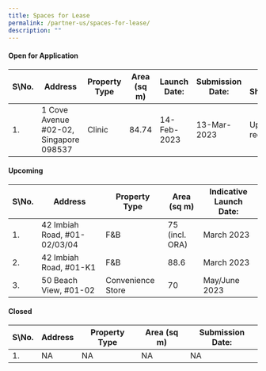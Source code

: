 ```yaml
---
title: Spaces for Lease
permalink: /partner-us/spaces-for-lease/
description: ""
---
```

#### **Open for Application**

| S\No. | Address | Property Type | Area (sq m) | Launch Date: | Submission Date: | Site Showround | Request for information |
| -------- | -------- | -------- | -------- | -------- | -------- | -------- | -------- |
| 1.  | 1 Cove Avenue #02-02, Singapore 098537 | Clinic  | 84.74 | 14-Feb-2023 | 13-Mar-2023 | Upon request  | [Register interest here](https://form.gov.sg/63edce4a2dc81a0011b87766 )    |

#### **Upcoming**

| S\No. | Address | Property Type | Area (sq m) | Indicative Launch Date:| 
| -------- | -------- | -------- | -------- | -------- |
| 1. | 42 Imbiah Road, #01-02/03/04 | F&B |75 (incl. ORA)| March 2023 | 
2.| 42 Imbiah Road, #01-K1| F&B| 88.6 | March 2023 | 
3.| 50 Beach View, #01-02| Convenience Store| 70| May/June 2023| 


#### **Closed**

| S\No. | Address | Property Type | Area (sq m) | Submission Date:| 
| -------- | -------- | -------- | -------- | -------- |
|1. | NA | NA |NA| NA |